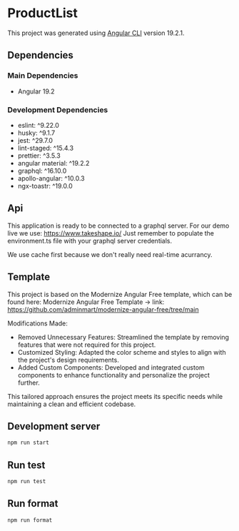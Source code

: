 # ProductList

This project was generated using [Angular CLI](https://github.com/angular/angular-cli) version 19.2.1.

## Dependencies

### Main Dependencies

- Angular 19.2

### Development Dependencies

- eslint: ^9.22.0
- husky: ^9.1.7
- jest: ^29.7.0
- lint-staged: ^15.4.3
- prettier: ^3.5.3
- angular material: ^19.2.2
- graphql: ^16.10.0
- apollo-angular: ^10.0.3
- ngx-toastr: ^19.0.0

## Api

This application is ready to be connected to a graphql server.
For our demo live we use: https://www.takeshape.io/
Just remember to populate the environment.ts file with your graphql server credentials.

We use cache first because we don't really need real-time acurrancy.

## Template

This project is based on the Modernize Angular Free template, which can be found here:
Modernize Angular Free Template -> link: https://github.com/adminmart/modernize-angular-free/tree/main

Modifications Made:

- Removed Unnecessary Features: Streamlined the template by removing features that were not required for this project.
- Customized Styling: Adapted the color scheme and styles to align with the project's design requirements.
- Added Custom Components: Developed and integrated custom components to enhance functionality and personalize the project further.

This tailored approach ensures the project meets its specific needs while maintaining a clean and efficient codebase.

## Development server

```bash
npm run start
```

## Run test

```bash
npm run test
```

## Run format

```bash
npm run format
```
